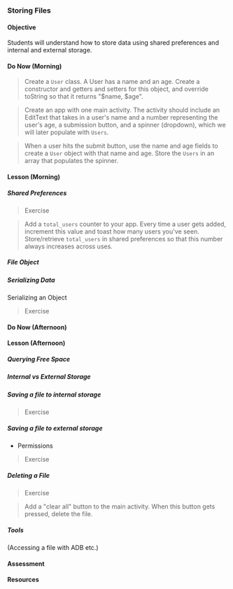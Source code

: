 ### Storing Files

#### Objective

Students will understand how to store data using shared preferences and internal and external storage.

#### Do Now (Morning)

> Create a `User` class. A User has a name and an age. Create a constructor and getters and setters for this object, and override toString so that it returns "$name, $age".

> Create an app with one main activity. The activity should include an EditText that takes in a user's name and
> a number representing the user's age, a submission button, and a spinner (dropdown), which we will later populate with `Users`.

> When a user hits the submit button, use the name and age fields to create a `User` object with that name and age. Store the `Users` in an array that populates the spinner.

#### Lesson (Morning)

##### Shared Preferences

> Exercise

> Add a `total_users` counter to your app. Every time a user gets added, increment this value and toast how many users you've seen. Store/retrieve `total_users` in shared preferences so that this number always increases across uses.

##### File Object

##### Serializing Data

Serializing an Object 

> Exercise

> 

#### Do Now (Afternoon)

#### Lesson (Afternoon)

##### Querying Free Space

##### Internal vs External Storage

##### Saving a file to internal storage

> Exercise 

##### Saving a file to external storage

* Permissions

> Exercise

##### Deleting a File

> Exercise

> Add a "clear all" button to the main activity. When this button gets pressed, delete the file.

##### Tools

(Accessing a file with ADB etc.)

#### Assessment

#### Resources
